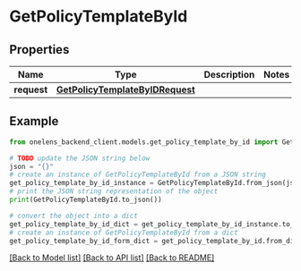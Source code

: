 # GetPolicyTemplateById


## Properties

Name | Type | Description | Notes
------------ | ------------- | ------------- | -------------
**request** | [**GetPolicyTemplateByIDRequest**](GetPolicyTemplateByIDRequest.md) |  | 

## Example

```python
from onelens_backend_client.models.get_policy_template_by_id import GetPolicyTemplateById

# TODO update the JSON string below
json = "{}"
# create an instance of GetPolicyTemplateById from a JSON string
get_policy_template_by_id_instance = GetPolicyTemplateById.from_json(json)
# print the JSON string representation of the object
print(GetPolicyTemplateById.to_json())

# convert the object into a dict
get_policy_template_by_id_dict = get_policy_template_by_id_instance.to_dict()
# create an instance of GetPolicyTemplateById from a dict
get_policy_template_by_id_form_dict = get_policy_template_by_id.from_dict(get_policy_template_by_id_dict)
```
[[Back to Model list]](../README.md#documentation-for-models) [[Back to API list]](../README.md#documentation-for-api-endpoints) [[Back to README]](../README.md)


